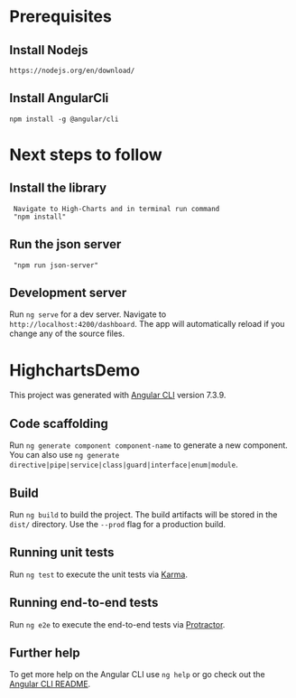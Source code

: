 # Prerequisites

  ## Install Nodejs
  `https://nodejs.org/en/download/`
  ## Install AngularCli 
  `npm install -g @angular/cli`
  
# Next steps to follow
  ## Install the library
     Navigate to High-Charts and in terminal run command  
     "npm install"
  ## Run the json server 
     "npm run json-server"
  
  ## Development server

Run `ng serve` for a dev server. Navigate to `http://localhost:4200/dashboard`. The app will automatically reload if you change any of the source files.


# HighchartsDemo

This project was generated with [Angular CLI](https://github.com/angular/angular-cli) version 7.3.9.

## Code scaffolding

Run `ng generate component component-name` to generate a new component. You can also use `ng generate directive|pipe|service|class|guard|interface|enum|module`.

## Build

Run `ng build` to build the project. The build artifacts will be stored in the `dist/` directory. Use the `--prod` flag for a production build.

## Running unit tests

Run `ng test` to execute the unit tests via [Karma](https://karma-runner.github.io).

## Running end-to-end tests

Run `ng e2e` to execute the end-to-end tests via [Protractor](http://www.protractortest.org/).

## Further help

To get more help on the Angular CLI use `ng help` or go check out the [Angular CLI README](https://github.com/angular/angular-cli/blob/master/README.md).
